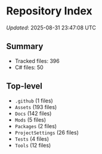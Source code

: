 # Repository Index

_Updated_: 2025-08-31 23:47:08 UTC

## Summary
- Tracked files: 396
- C# files: 50

## Top-level
- `.github` (1 files)
- `Assets` (193 files)
- `Docs` (142 files)
- `Mods` (5 files)
- `Packages` (2 files)
- `ProjectSettings` (26 files)
- `Tests` (4 files)
- `Tools` (12 files)
